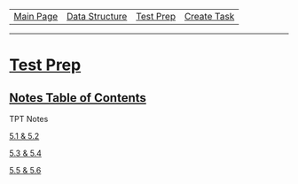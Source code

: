 <table>
    <tr>
        <td><a href="https://maboinjd.github.io/Tri-3-Erik-Peterson/">Main Page</a></td>
        <td><a href="https://maboinjd.github.io/Tri-3-Erik-Peterson/datastructure">Data Structure </a></td>
        <td><a href="https://maboinjd.github.io/Tri-3-Erik-Peterson/testprep">Test Prep </a></td>
        <td><a href="https://maboinjd.github.io/Tri-3-Erik-Peterson/createtask">Create Task</a></td>
    </tr>
</table>
<hr>

# <u> Test Prep </u>
## <u> Notes Table of Contents </u>
TPT  Notes 

[5.1 & 5.2](https://github.com/MaBoinjd/Tri-3-Erik-Peterson/blob/main/Notes/5.1-5.2.md)

[5.3 & 5.4](https://github.com/MaBoinjd/Tri-3-Erik-Peterson/blob/main/Notes/5.3-5.4.md)

[5.5 & 5.6](https://github.com/MaBoinjd/Tri-3-Erik-Peterson/blob/main/Notes/5.5-5.6.md)
